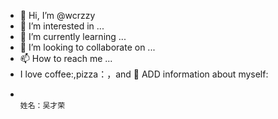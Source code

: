 - 👋 Hi, I’m @wcrzzy
- 👀 I’m interested in ...
- 🌱 I’m currently learning ...
- 💞️ I’m looking to collaborate on ...
- 📫 How to reach me ...
- I love coffee:,pizza：，and 💃                                                          ADD information about myself:
-                                                                                            姓名：吴才荣                                                                                            

<!---
wcrzzy/wcrzzy is a ✨ special ✨ repository because its `README.md` (this file) appears on your GitHub profile.
You can click the Preview link to take a look at your changes.
--->
